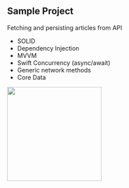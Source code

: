 ## Sample Project 
Fetching and persisting articles from API

* SOLID 
* Dependency Injection
* MVVM
* Swift Concurrency (async/await)
* Generic network methods
* Core Data

<img src = https://github.com/user-attachments/assets/07e3d9d0-9d63-4195-bee1-4015841e4217 width="220">


